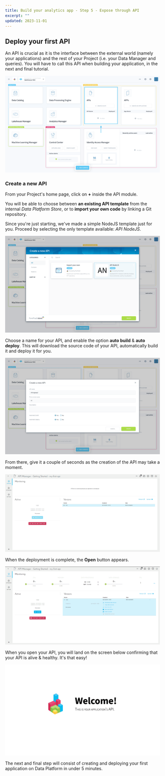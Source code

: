 ```yaml
---
title: Build your analytics app - Step 5 - Expose through API
excerpt: ""
updated: 2023-11-01
---
```


## Deploy your first API

An API is crucial as it is the interface between the external world (namely your applications) and the rest of your Project (i.e. your Data Manager and queries). You will have to call this API when building your application, in the next and final tutorial.

![Project home](images/homepage-api.png)

### Create a new API

From your Project's home page, click on **+** inside the API module.

You will be able to choose between **an existing API template** from the internal *Data Platform Store*, or to **import your own code** by linking a Git repository.

Since you're just starting, we've made a simple NodeJS template just for you. Proceed by selecting the only template available: *API NodeJS*.

![API store](images/api-store-new.png)

Choose a name for your API, and enable the option **auto build** & **auto deploy**. This will download the source code of your API, automatically build it and deploy it for you.

![API settings](images/api-settings-new.png)

From there, give it a couple of seconds as the creation of the API may take a moment.

![API building home](images/api_building1.png)

When the deployment is complete, the **Open** button appears.

![API deployed](images/api_deployed.png)

When you open your API, you will land on the screen below confirming that your API is alive & healthy. It's that easy!

![API open](images/api_open.png)

The next and final step will consist of creating and deploying your first application on Data Platform in under 5 minutes.